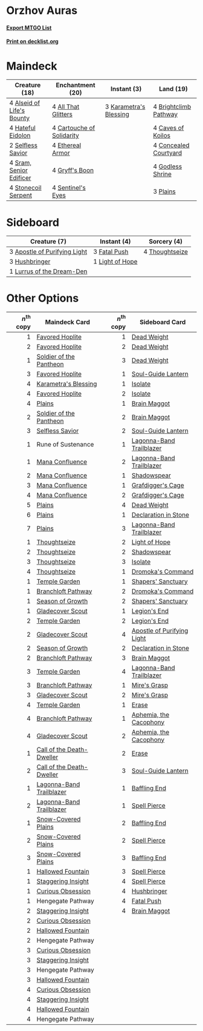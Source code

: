 # Orzhov Auras

#### [Export MTGO List](../collection/Orzhov%20Auras/Orzhov%20Auras.txt)
#### [Print on decklist.org](http://decklist.org/?deckmain=4%09All%20That%20Glitters%0A4%09Alseid%20of%20Life's%20Bounty%0A4%09Brightclimb%20Pathway%0A4%09Cartouche%20of%20Solidarity%0A4%09Caves%20of%20Koilos%0A4%09Concealed%20Courtyard%0A4%09Ethereal%20Armor%0A4%09Godless%20Shrine%0A4%09Gryff's%20Boon%0A4%09Hateful%20Eidolon%0A3%09Karametra's%20Blessing%0A3%09Plains%0A2%09Selfless%20Savior%0A4%09Sentinel's%20Eyes%0A4%09Sram,%20Senior%20Edificer%0A4%09Stonecoil%20Serpent&deckside=3%09Apostle%20of%20Purifying%20Light%0A3%09Fatal%20Push%0A3%09Hushbringer%0A1%09Light%20of%20Hope%0A1%09Lurrus%20of%20the%20Dream-Den%0A4%09Thoughtseize)
# Maindeck

|                                           Creature (18)                                            |                                          Enchantment (20)                                          |                                           Instant (3)                                           |                                           Land (19)                                            |
|----------------------------------------------------------------------------------------------------|----------------------------------------------------------------------------------------------------|-------------------------------------------------------------------------------------------------|------------------------------------------------------------------------------------------------|
|4 [Alseid of Life's Bounty](http://gatherer.wizards.com/Pages/Card/Details.aspx?multiverseid=476252)|4 [All That Glitters](http://gatherer.wizards.com/Pages/Card/Details.aspx?multiverseid=472964)      |3 [Karametra's Blessing](http://gatherer.wizards.com/Pages/Card/Details.aspx?multiverseid=476277)|4 [Brightclimb Pathway](http://gatherer.wizards.com/Pages/Card/Details.aspx?multiverseid=491911)|
|4 [Hateful Eidolon](http://gatherer.wizards.com/Pages/Card/Details.aspx?multiverseid=476352)        |4 [Cartouche of Solidarity](http://gatherer.wizards.com/Pages/Card/Details.aspx?multiverseid=426709)|                                                                                                 |4 [Caves of Koilos](http://gatherer.wizards.com/Pages/Card/Details.aspx?multiverseid=129497)    |
|2 [Selfless Savior](http://gatherer.wizards.com/Pages/Card/Details.aspx?multiverseid=485359)        |4 [Ethereal Armor](http://gatherer.wizards.com/Pages/Card/Details.aspx?multiverseid=265414)         |                                                                                                 |4 [Concealed Courtyard](http://gatherer.wizards.com/Pages/Card/Details.aspx?multiverseid=417818)|
|4 [Sram, Senior Edificer](http://gatherer.wizards.com/Pages/Card/Details.aspx?multiverseid=423690)  |4 [Gryff's Boon](http://gatherer.wizards.com/Pages/Card/Details.aspx?multiverseid=409758)           |                                                                                                 |4 [Godless Shrine](http://gatherer.wizards.com/Pages/Card/Details.aspx?multiverseid=405099)     |
|4 [Stonecoil Serpent](http://gatherer.wizards.com/Pages/Card/Details.aspx?multiverseid=473197)      |4 [Sentinel's Eyes](http://gatherer.wizards.com/Pages/Card/Details.aspx?multiverseid=476287)        |                                                                                                 |3 [Plains](http://gatherer.wizards.com/Pages/Card/Details.aspx?multiverseid=439856)             |


# Sideboard

|                                             Creature (7)                                              |                                       Instant (4)                                        |                                       Sorcery (4)                                       |
|-------------------------------------------------------------------------------------------------------|------------------------------------------------------------------------------------------|-----------------------------------------------------------------------------------------|
|3 [Apostle of Purifying Light](http://gatherer.wizards.com/Pages/Card/Details.aspx?multiverseid=466760)|3 [Fatal Push](http://gatherer.wizards.com/Pages/Card/Details.aspx?multiverseid=423724)   |4 [Thoughtseize](http://gatherer.wizards.com/Pages/Card/Details.aspx?multiverseid=438676)|
|3 [Hushbringer](http://gatherer.wizards.com/Pages/Card/Details.aspx?multiverseid=472980)               |1 [Light of Hope](http://gatherer.wizards.com/Pages/Card/Details.aspx?multiverseid=479540)|                                                                                         |
|1 [Lurrus of the Dream-Den](http://gatherer.wizards.com/Pages/Card/Details.aspx?multiverseid=479746)   |                                                                                          |                                                                                         |


# Other Options

|*n*<sup>th</sup> copy|                                           Maindeck Card                                            |*n*<sup>th</sup> copy|                                           Sideboard Card                                            |
|--------------------:|----------------------------------------------------------------------------------------------------|--------------------:|-----------------------------------------------------------------------------------------------------|
|                    1|[Favored Hoplite](http://gatherer.wizards.com/Pages/Card/Details.aspx?multiverseid=373596)          |                    1|[Dead Weight](http://gatherer.wizards.com/Pages/Card/Details.aspx?multiverseid=452817)               |
|                    2|[Favored Hoplite](http://gatherer.wizards.com/Pages/Card/Details.aspx?multiverseid=373596)          |                    2|[Dead Weight](http://gatherer.wizards.com/Pages/Card/Details.aspx?multiverseid=452817)               |
|                    1|[Soldier of the Pantheon](http://gatherer.wizards.com/Pages/Card/Details.aspx?multiverseid=373529)  |                    3|[Dead Weight](http://gatherer.wizards.com/Pages/Card/Details.aspx?multiverseid=452817)               |
|                    3|[Favored Hoplite](http://gatherer.wizards.com/Pages/Card/Details.aspx?multiverseid=373596)          |                    1|[Soul-Guide Lantern](http://gatherer.wizards.com/Pages/Card/Details.aspx?multiverseid=476488)        |
|                    4|[Karametra's Blessing](http://gatherer.wizards.com/Pages/Card/Details.aspx?multiverseid=476277)     |                    1|[Isolate](http://gatherer.wizards.com/Pages/Card/Details.aspx?multiverseid=447153)                   |
|                    4|[Favored Hoplite](http://gatherer.wizards.com/Pages/Card/Details.aspx?multiverseid=373596)          |                    2|[Isolate](http://gatherer.wizards.com/Pages/Card/Details.aspx?multiverseid=447153)                   |
|                    4|[Plains](http://gatherer.wizards.com/Pages/Card/Details.aspx?multiverseid=439856)                   |                    1|[Brain Maggot](http://gatherer.wizards.com/Pages/Card/Details.aspx?multiverseid=380382)              |
|                    2|[Soldier of the Pantheon](http://gatherer.wizards.com/Pages/Card/Details.aspx?multiverseid=373529)  |                    2|[Brain Maggot](http://gatherer.wizards.com/Pages/Card/Details.aspx?multiverseid=380382)              |
|                    3|[Selfless Savior](http://gatherer.wizards.com/Pages/Card/Details.aspx?multiverseid=485359)          |                    2|[Soul-Guide Lantern](http://gatherer.wizards.com/Pages/Card/Details.aspx?multiverseid=476488)        |
|                    1|Rune of Sustenance                                                                                  |                    1|[Lagonna-Band Trailblazer](http://gatherer.wizards.com/Pages/Card/Details.aspx?multiverseid=380448)  |
|                    1|[Mana Confluence](http://gatherer.wizards.com/Pages/Card/Details.aspx?multiverseid=409573)          |                    2|[Lagonna-Band Trailblazer](http://gatherer.wizards.com/Pages/Card/Details.aspx?multiverseid=380448)  |
|                    2|[Mana Confluence](http://gatherer.wizards.com/Pages/Card/Details.aspx?multiverseid=409573)          |                    1|[Shadowspear](http://gatherer.wizards.com/Pages/Card/Details.aspx?multiverseid=476487)               |
|                    3|[Mana Confluence](http://gatherer.wizards.com/Pages/Card/Details.aspx?multiverseid=409573)          |                    1|[Grafdigger's Cage](http://gatherer.wizards.com/Pages/Card/Details.aspx?multiverseid=278452)         |
|                    4|[Mana Confluence](http://gatherer.wizards.com/Pages/Card/Details.aspx?multiverseid=409573)          |                    2|[Grafdigger's Cage](http://gatherer.wizards.com/Pages/Card/Details.aspx?multiverseid=278452)         |
|                    5|[Plains](http://gatherer.wizards.com/Pages/Card/Details.aspx?multiverseid=439856)                   |                    4|[Dead Weight](http://gatherer.wizards.com/Pages/Card/Details.aspx?multiverseid=452817)               |
|                    6|[Plains](http://gatherer.wizards.com/Pages/Card/Details.aspx?multiverseid=439856)                   |                    1|[Declaration in Stone](http://gatherer.wizards.com/Pages/Card/Details.aspx?multiverseid=409750)      |
|                    7|[Plains](http://gatherer.wizards.com/Pages/Card/Details.aspx?multiverseid=439856)                   |                    3|[Lagonna-Band Trailblazer](http://gatherer.wizards.com/Pages/Card/Details.aspx?multiverseid=380448)  |
|                    1|[Thoughtseize](http://gatherer.wizards.com/Pages/Card/Details.aspx?multiverseid=438676)             |                    2|[Light of Hope](http://gatherer.wizards.com/Pages/Card/Details.aspx?multiverseid=479540)             |
|                    2|[Thoughtseize](http://gatherer.wizards.com/Pages/Card/Details.aspx?multiverseid=438676)             |                    2|[Shadowspear](http://gatherer.wizards.com/Pages/Card/Details.aspx?multiverseid=476487)               |
|                    3|[Thoughtseize](http://gatherer.wizards.com/Pages/Card/Details.aspx?multiverseid=438676)             |                    3|[Isolate](http://gatherer.wizards.com/Pages/Card/Details.aspx?multiverseid=447153)                   |
|                    4|[Thoughtseize](http://gatherer.wizards.com/Pages/Card/Details.aspx?multiverseid=438676)             |                    1|[Dromoka's Command](http://gatherer.wizards.com/Pages/Card/Details.aspx?multiverseid=394558)         |
|                    1|[Temple Garden](http://gatherer.wizards.com/Pages/Card/Details.aspx?multiverseid=405112)            |                    1|[Shapers' Sanctuary](http://gatherer.wizards.com/Pages/Card/Details.aspx?multiverseid=435362)        |
|                    1|[Branchloft Pathway](http://gatherer.wizards.com/Pages/Card/Details.aspx?multiverseid=491909)       |                    2|[Dromoka's Command](http://gatherer.wizards.com/Pages/Card/Details.aspx?multiverseid=394558)         |
|                    1|[Season of Growth](http://gatherer.wizards.com/Pages/Card/Details.aspx?multiverseid=466945)         |                    2|[Shapers' Sanctuary](http://gatherer.wizards.com/Pages/Card/Details.aspx?multiverseid=435362)        |
|                    1|[Gladecover Scout](http://gatherer.wizards.com/Pages/Card/Details.aspx?multiverseid=220082)         |                    1|[Legion's End](http://gatherer.wizards.com/Pages/Card/Details.aspx?multiverseid=466860)              |
|                    2|[Temple Garden](http://gatherer.wizards.com/Pages/Card/Details.aspx?multiverseid=405112)            |                    2|[Legion's End](http://gatherer.wizards.com/Pages/Card/Details.aspx?multiverseid=466860)              |
|                    2|[Gladecover Scout](http://gatherer.wizards.com/Pages/Card/Details.aspx?multiverseid=220082)         |                    4|[Apostle of Purifying Light](http://gatherer.wizards.com/Pages/Card/Details.aspx?multiverseid=466760)|
|                    2|[Season of Growth](http://gatherer.wizards.com/Pages/Card/Details.aspx?multiverseid=466945)         |                    2|[Declaration in Stone](http://gatherer.wizards.com/Pages/Card/Details.aspx?multiverseid=409750)      |
|                    2|[Branchloft Pathway](http://gatherer.wizards.com/Pages/Card/Details.aspx?multiverseid=491909)       |                    3|[Brain Maggot](http://gatherer.wizards.com/Pages/Card/Details.aspx?multiverseid=380382)              |
|                    3|[Temple Garden](http://gatherer.wizards.com/Pages/Card/Details.aspx?multiverseid=405112)            |                    4|[Lagonna-Band Trailblazer](http://gatherer.wizards.com/Pages/Card/Details.aspx?multiverseid=380448)  |
|                    3|[Branchloft Pathway](http://gatherer.wizards.com/Pages/Card/Details.aspx?multiverseid=491909)       |                    1|[Mire's Grasp](http://gatherer.wizards.com/Pages/Card/Details.aspx?multiverseid=476357)              |
|                    3|[Gladecover Scout](http://gatherer.wizards.com/Pages/Card/Details.aspx?multiverseid=220082)         |                    2|[Mire's Grasp](http://gatherer.wizards.com/Pages/Card/Details.aspx?multiverseid=476357)              |
|                    4|[Temple Garden](http://gatherer.wizards.com/Pages/Card/Details.aspx?multiverseid=405112)            |                    1|[Erase](http://gatherer.wizards.com/Pages/Card/Details.aspx?multiverseid=386533)                     |
|                    4|[Branchloft Pathway](http://gatherer.wizards.com/Pages/Card/Details.aspx?multiverseid=491909)       |                    1|[Aphemia, the Cacophony](http://gatherer.wizards.com/Pages/Card/Details.aspx?multiverseid=476335)    |
|                    4|[Gladecover Scout](http://gatherer.wizards.com/Pages/Card/Details.aspx?multiverseid=220082)         |                    2|[Aphemia, the Cacophony](http://gatherer.wizards.com/Pages/Card/Details.aspx?multiverseid=476335)    |
|                    1|[Call of the Death-Dweller](http://gatherer.wizards.com/Pages/Card/Details.aspx?multiverseid=479598)|                    2|[Erase](http://gatherer.wizards.com/Pages/Card/Details.aspx?multiverseid=386533)                     |
|                    2|[Call of the Death-Dweller](http://gatherer.wizards.com/Pages/Card/Details.aspx?multiverseid=479598)|                    3|[Soul-Guide Lantern](http://gatherer.wizards.com/Pages/Card/Details.aspx?multiverseid=476488)        |
|                    1|[Lagonna-Band Trailblazer](http://gatherer.wizards.com/Pages/Card/Details.aspx?multiverseid=380448) |                    1|[Baffling End](http://gatherer.wizards.com/Pages/Card/Details.aspx?multiverseid=439658)              |
|                    2|[Lagonna-Band Trailblazer](http://gatherer.wizards.com/Pages/Card/Details.aspx?multiverseid=380448) |                    1|[Spell Pierce](http://gatherer.wizards.com/Pages/Card/Details.aspx?multiverseid=425876)              |
|                    1|[Snow-Covered Plains](http://gatherer.wizards.com/Pages/Card/Details.aspx?multiverseid=121267)      |                    2|[Baffling End](http://gatherer.wizards.com/Pages/Card/Details.aspx?multiverseid=439658)              |
|                    2|[Snow-Covered Plains](http://gatherer.wizards.com/Pages/Card/Details.aspx?multiverseid=121267)      |                    2|[Spell Pierce](http://gatherer.wizards.com/Pages/Card/Details.aspx?multiverseid=425876)              |
|                    3|[Snow-Covered Plains](http://gatherer.wizards.com/Pages/Card/Details.aspx?multiverseid=121267)      |                    3|[Baffling End](http://gatherer.wizards.com/Pages/Card/Details.aspx?multiverseid=439658)              |
|                    1|[Hallowed Fountain](http://gatherer.wizards.com/Pages/Card/Details.aspx?multiverseid=97071)         |                    3|[Spell Pierce](http://gatherer.wizards.com/Pages/Card/Details.aspx?multiverseid=425876)              |
|                    1|[Staggering Insight](http://gatherer.wizards.com/Pages/Card/Details.aspx?multiverseid=476479)       |                    4|[Spell Pierce](http://gatherer.wizards.com/Pages/Card/Details.aspx?multiverseid=425876)              |
|                    1|[Curious Obsession](http://gatherer.wizards.com/Pages/Card/Details.aspx?multiverseid=439692)        |                    4|[Hushbringer](http://gatherer.wizards.com/Pages/Card/Details.aspx?multiverseid=472980)               |
|                    1|Hengegate Pathway                                                                                   |                    4|[Fatal Push](http://gatherer.wizards.com/Pages/Card/Details.aspx?multiverseid=423724)                |
|                    2|[Staggering Insight](http://gatherer.wizards.com/Pages/Card/Details.aspx?multiverseid=476479)       |                    4|[Brain Maggot](http://gatherer.wizards.com/Pages/Card/Details.aspx?multiverseid=380382)              |
|                    2|[Curious Obsession](http://gatherer.wizards.com/Pages/Card/Details.aspx?multiverseid=439692)        |                     |                                                                                                     |
|                    2|[Hallowed Fountain](http://gatherer.wizards.com/Pages/Card/Details.aspx?multiverseid=97071)         |                     |                                                                                                     |
|                    2|Hengegate Pathway                                                                                   |                     |                                                                                                     |
|                    3|[Curious Obsession](http://gatherer.wizards.com/Pages/Card/Details.aspx?multiverseid=439692)        |                     |                                                                                                     |
|                    3|[Staggering Insight](http://gatherer.wizards.com/Pages/Card/Details.aspx?multiverseid=476479)       |                     |                                                                                                     |
|                    3|Hengegate Pathway                                                                                   |                     |                                                                                                     |
|                    3|[Hallowed Fountain](http://gatherer.wizards.com/Pages/Card/Details.aspx?multiverseid=97071)         |                     |                                                                                                     |
|                    4|[Curious Obsession](http://gatherer.wizards.com/Pages/Card/Details.aspx?multiverseid=439692)        |                     |                                                                                                     |
|                    4|[Staggering Insight](http://gatherer.wizards.com/Pages/Card/Details.aspx?multiverseid=476479)       |                     |                                                                                                     |
|                    4|[Hallowed Fountain](http://gatherer.wizards.com/Pages/Card/Details.aspx?multiverseid=97071)         |                     |                                                                                                     |
|                    4|Hengegate Pathway                                                                                   |                     |                                                                                                     |

